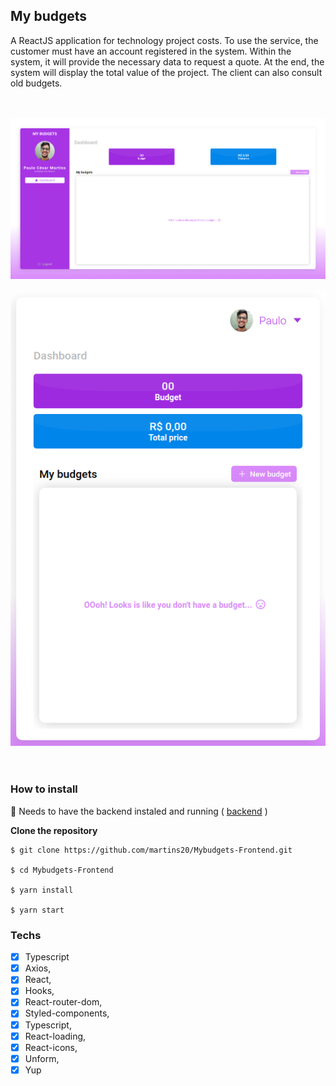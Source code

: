 ## My budgets

A ReactJS application for technology project costs. To use the service, the customer must have an account registered in the system. Within the system, it will provide the necessary data to request a quote. At the end, the system will display the total value of the project. The client can also consult old budgets.

<br>
<br>

<img src='./assets/Dashboard.png' alt="dashboard">

<br>
<br>

<div align="center">
<img src='./assets/DashboardMobile.png' alt="dashboard_mobile">
</div>

<br>
<br>

### How to install

💭 Needs to have the backend instaled and running ( <a href="https://github.com/martins20/MyBydgets-Backend">backend</a> )

**Clone the repository**

```
$ git clone https://github.com/martins20/Mybudgets-Frontend.git

$ cd Mybudgets-Frontend

$ yarn install

$ yarn start
```

### Techs

- [x] Typescript
- [x] Axios,
- [x] React,
- [x] Hooks,
- [x] React-router-dom,
- [x] Styled-components,
- [x] Typescript,
- [x] React-loading,
- [x] React-icons,
- [x] Unform,
- [x] Yup
